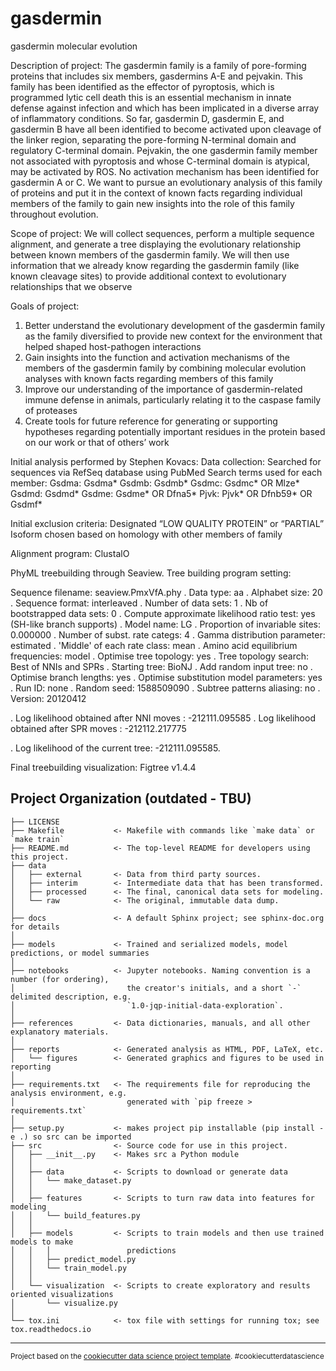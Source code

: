 gasdermin
==============================

gasdermin molecular evolution

Description of project:
The gasdermin family is a family of pore-forming proteins that includes six members, gasdermins A-E and pejvakin. This family has been identified as the effector of pyroptosis, which is programmed lytic cell death this is an essential mechanism in innate defense against infection and which has been implicated in a diverse array of inflammatory conditions. So far, gasdermin D, gasdermin E, and gasdermin B have all been identified to become activated upon cleavage of the linker region, separating the pore-forming N-terminal domain and regulatory C-terminal domain. Pejvakin, the one gasdermin family member not associated with pyroptosis and whose C-terminal domain is atypical, may be activated by ROS. No activation mechanism has been identified for gasdermin A or C. We want to pursue an evolutionary analysis of this family of proteins and put it in the context of known facts regarding individual members of the family to gain new insights into the role of this family throughout evolution.

Scope of project:
We will collect sequences, perform a multiple sequence alignment, and generate a tree displaying the evolutionary relationship between known members of the gasdermin family. We will then use information that we already know regarding the gasdermin family (like known cleavage sites) to provide additional context to evolutionary relationships that we observe

Goals of project:
1. Better understand the evolutionary development of the gasdermin family as the family diversified to provide new context for the environment that helped shaped host-pathogen interactions 
2. Gain insights into the function and activation mechanisms of the members of the gasdermin family by combining molecular evolution analyses with known facts regarding members of this family
3. Improve our understanding of the importance of gasdermin-related immune defense in animals, particularly relating it to the caspase family of proteases
4. Create tools for future reference for generating or supporting hypotheses regarding potentially important residues in the protein based on our work or that of others’ work

Initial analysis performed by Stephen Kovacs:
Data collection:
Searched for sequences via RefSeq database using PubMed
Search terms used for each member:
Gsdma: Gsdma*
Gsdmb: Gsdmb*
Gsdmc: Gsdmc* OR Mlze*
Gsdmd: Gsdmd*
Gsdme: Gsdme* OR Dfna5*
Pjvk: Pjvk* OR Dfnb59* OR Gsdmf*

Initial exclusion criteria:
Designated “LOW QUALITY PROTEIN” or “PARTIAL”
Isoform chosen based on homology with other members of family

Alignment program: 
ClustalO

PhyML treebuilding through Seaview. 
Tree building program setting:

 Sequence filename:				 seaview.PmxVfA.phy
                . Data type:					 aa
                . Alphabet size:				 20
                . Sequence format:				 interleaved
                . Number of data sets:				 1
                . Nb of bootstrapped data sets:			 0
                . Compute approximate likelihood ratio test:	 yes (SH-like branch supports)
                . Model name:					 LG
                . Proportion of invariable sites:		 0.000000
                . Number of subst. rate categs:			 4
                . Gamma distribution parameter:			 estimated
                . 'Middle' of each rate class:			 mean
                . Amino acid equilibrium frequencies:		 model
                . Optimise tree topology:			 yes
                . Tree topology search:				 Best of NNIs and SPRs
                . Starting tree:				 BioNJ
                . Add random input tree:			 no
                . Optimise branch lengths:			 yes
                . Optimise substitution model parameters:	 yes
                . Run ID:					 none
                . Random seed:					 1588509090
                . Subtree patterns aliasing:			 no
                . Version:					 20120412

. Log likelihood obtained after NNI moves : -212111.095585
. Log likelihood obtained after SPR moves : -212112.217775

. Log likelihood of the current tree: -212111.095585.

Final treebuilding visualization:
Figtree v1.4.4


Project Organization (outdated - TBU)
------------

    ├── LICENSE
    ├── Makefile           <- Makefile with commands like `make data` or `make train`
    ├── README.md          <- The top-level README for developers using this project.
    ├── data
    │   ├── external       <- Data from third party sources.
    │   ├── interim        <- Intermediate data that has been transformed.
    │   ├── processed      <- The final, canonical data sets for modeling.
    │   └── raw            <- The original, immutable data dump.
    │
    ├── docs               <- A default Sphinx project; see sphinx-doc.org for details
    │
    ├── models             <- Trained and serialized models, model predictions, or model summaries
    │
    ├── notebooks          <- Jupyter notebooks. Naming convention is a number (for ordering),
    │                         the creator's initials, and a short `-` delimited description, e.g.
    │                         `1.0-jqp-initial-data-exploration`.
    │
    ├── references         <- Data dictionaries, manuals, and all other explanatory materials.
    │
    ├── reports            <- Generated analysis as HTML, PDF, LaTeX, etc.
    │   └── figures        <- Generated graphics and figures to be used in reporting
    │
    ├── requirements.txt   <- The requirements file for reproducing the analysis environment, e.g.
    │                         generated with `pip freeze > requirements.txt`
    │
    ├── setup.py           <- makes project pip installable (pip install -e .) so src can be imported
    ├── src                <- Source code for use in this project.
    │   ├── __init__.py    <- Makes src a Python module
    │   │
    │   ├── data           <- Scripts to download or generate data
    │   │   └── make_dataset.py
    │   │
    │   ├── features       <- Scripts to turn raw data into features for modeling
    │   │   └── build_features.py
    │   │
    │   ├── models         <- Scripts to train models and then use trained models to make
    │   │   │                 predictions
    │   │   ├── predict_model.py
    │   │   └── train_model.py
    │   │
    │   └── visualization  <- Scripts to create exploratory and results oriented visualizations
    │       └── visualize.py
    │
    └── tox.ini            <- tox file with settings for running tox; see tox.readthedocs.io


--------

<p><small>Project based on the <a target="_blank" href="https://drivendata.github.io/cookiecutter-data-science/">cookiecutter data science project template</a>. #cookiecutterdatascience</small></p>

